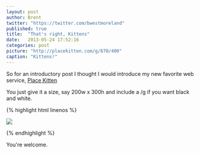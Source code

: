 ```yaml
---
layout: post
author: Brent
twitter: "https://twitter.com/bwestmoreland"
published: true
title:  "That's right, Kittens"
date:   2013-05-24 17:52:16
categories: post
picture: "http://placekitten.com/g/870/400"
caption: "Kittens!"
---
```


So for an introductory post I thought I would introduce my new favorite web service, [Place Kitten][placekitten]

You just give it a size, say 200w x 300h and include a /g if you want black and white.

{% highlight html linenos %}

<img src="http://placekitten.com/g/200/300">

{% endhighlight %}

You're welcome.


[placekitten]: http://placekitten.com


